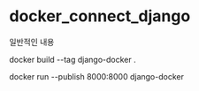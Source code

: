 # docker_connect_django

일반적인 내용

  docker build --tag django-docker .
  
 
  
 
docker run --publish 8000:8000 django-docker
